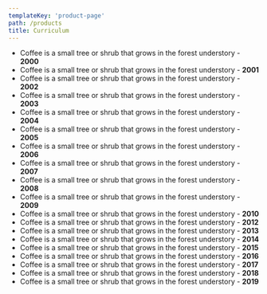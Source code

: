 ```yaml
---
templateKey: 'product-page'
path: /products
title: Curriculum
---
```

* Coffee is a small tree or shrub that grows in the forest understory - **2000**
* Coffee is a small tree or shrub that grows in the forest understory - **2001**
* Coffee is a small tree or shrub that grows in the forest understory - **2002**
* Coffee is a small tree or shrub that grows in the forest understory - **2003**
* Coffee is a small tree or shrub that grows in the forest understory - **2004**
* Coffee is a small tree or shrub that grows in the forest understory - **2005**
* Coffee is a small tree or shrub that grows in the forest understory - **2006**
* Coffee is a small tree or shrub that grows in the forest understory - **2007**
* Coffee is a small tree or shrub that grows in the forest understory - **2008**
* Coffee is a small tree or shrub that grows in the forest understory - **2009**
* Coffee is a small tree or shrub that grows in the forest understory - **2010**
* Coffee is a small tree or shrub that grows in the forest understory - **2012**
* Coffee is a small tree or shrub that grows in the forest understory - **2013**
* Coffee is a small tree or shrub that grows in the forest understory - **2014**
* Coffee is a small tree or shrub that grows in the forest understory - **2015**
* Coffee is a small tree or shrub that grows in the forest understory - **2016**
* Coffee is a small tree or shrub that grows in the forest understory - **2017**
* Coffee is a small tree or shrub that grows in the forest understory - **2018**
* Coffee is a small tree or shrub that grows in the forest understory - **2019**
